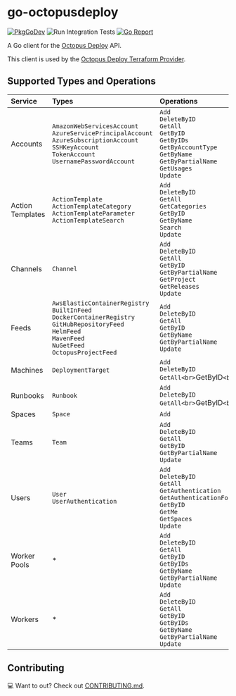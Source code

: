 # go-octopusdeploy

[![PkgGoDev](https://pkg.go.dev/badge/github.com/OctopusDeploy/go-octopusdeploy)](https://pkg.go.dev/github.com/OctopusDeploy/go-octopusdeploy) ![Run Integration Tests](https://github.com/OctopusDeploy/go-octopusdeploy/workflows/Run%20Integration%20Tests/badge.svg?branch=beta-candidate-01) [![Go Report](https://goreportcard.com/badge/github.com/OctopusDeploy/go-octopusdeploy)](https://goreportcard.com/report/github.com/OctopusDeploy/go-octopusdeploy)

A Go client for the [Octopus Deploy](https://octopus.com/) API.

This client is used by the [Octopus Deploy Terraform Provider](https://github.com/OctopusDeploy/terraform-provider-octopusdeploy).

## Supported Types and Operations

| Service | Types | Operations |
| :- | :- | :- |
| Accounts | `AmazonWebServicesAccount`<br>`AzureServicePrincipalAccount`<br>`AzureSubscriptionAccount`<br>`SSHKeyAccount`<br>`TokenAccount`<br>`UsernamePasswordAccount` | `Add`<br>`DeleteByID`<br>`GetAll`<br>`GetByID`<br>`GetByIDs`<br>`GetByAccountType`<br>`GetByName`<br>`GetByPartialName`<br>`GetUsages`<br>`Update` |
| Action Templates | `ActionTemplate`<br>`ActionTemplateCategory`<br>`ActionTemplateParameter`<br>`ActionTemplateSearch` | `Add`<br>`DeleteByID`<br>`GetAll`<br>`GetCategories`<br>`GetByID`<br>`GetByName`<br>`Search`<br>`Update` |
| Channels | `Channel` | `Add`<br>`DeleteByID`<br>`GetAll`<br>`GetByID`<br>`GetByPartialName`<br>`GetProject`<br>`GetReleases`<br>`Update` |
| Feeds | `AwsElasticContainerRegistry`<br>`BuiltInFeed`<br>`DockerContainerRegistry`<br>`GitHubRepositoryFeed`<br>`HelmFeed`<br>`MavenFeed`<br>`NuGetFeed`<br>`OctopusProjectFeed` | `Add`<br>`DeleteByID`<br>`GetAll`<br>`GetByID`<br>`GetByName`<br>`GetByPartialName`<br>`Update` |
| Machines | `DeploymentTarget` | `Add`<br>`DeleteByID`<br>`GetAll<br>`GetByID`<br>`Update` |
| Runbooks | `Runbook` | `Add`<br>`DeleteByID`<br>`GetAll<br>`GetByID`<br>`Update` |
| Spaces | `Space` | `Add` |
| Teams | `Team` | `Add`<br>`DeleteByID`<br>`GetAll`<br>`GetByID`<br>`GetByPartialName`<br>`Update` |
| Users | `User`<br>`UserAuthentication` | `Add`<br>`DeleteByID`<br>`GetAll`<br>`GetAuthentication`<br>`GetAuthenticationForUser`<br>`GetByID`<br>`GetMe`<br>`GetSpaces`<br>`Update` |
| Worker Pools | * | `Add`<br>`DeleteByID`<br>`GetAll`<br>`GetByID`<br>`GetByIDs`<br>`GetByName`<br>`GetByPartialName`<br>`Update` |
| Workers | * | `Add`<br>`DeleteByID`<br>`GetAll`<br>`GetByID`<br>`GetByIDs`<br>`GetByName`<br>`GetByPartialName`<br>`Update` |

## Contributing

💻 Want to out? Check out [CONTRIBUTING.md](CONTRIBUTING.md).
